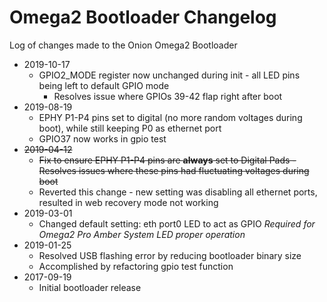 # Omega2 Bootloader Changelog

Log of changes made to the Onion Omega2 Bootloader

* 2019-10-17
    * GPIO2_MODE register now unchanged during init - all LED pins being left to default GPIO mode
      * Resolves issue where GPIOs 39-42 flap right after boot
* 2019-08-19
    * EPHY P1-P4 pins set to digital (no more random voltages during boot), while still keeping P0 as ethernet port
    * GPIO37 now works in gpio test
* ~~2019-04-12~~
    * ~~Fix to ensure EPHY P1-P4 pins are **always** set to Digital Pads - Resolves issues where these pins had fluctuating voltages during boot~~
    * Reverted this change - new setting was disabling all ethernet ports, resulted in web recovery mode not working
* 2019-03-01
    * Changed default setting: eth port0 LED to act as GPIO *Required for Omega2 Pro Amber System LED proper operation*
* 2019-01-25
    * Resolved USB flashing error by reducing bootloader binary size
    * Accomplished by refactoring gpio test function
* 2017-09-19
    * Initial bootloader release
